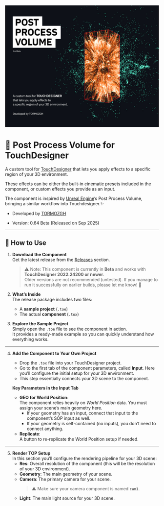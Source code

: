 ![Cover](Cover.jpg)

# 🎨 Post Process Volume for TouchDesigner

A custom tool for [TouchDesigner](https://derivative.ca) that lets you apply effects to a specific region of your 3D environment.

These effects can be either the built-in cinematic presets included in the component, or custom effects you provide as an input.

The component is inspired by [Unreal Engine](https://www.unrealengine.com/en-US)’s Post Process Volume, bringing a similar workflow into Touchdesigner.✨  

- Developed by [TORMOZGH](www.instagram.com/tormozgh)

- Version: 0.64 Beta (Released on Sep 2025)



---

## 🚀 How to Use

1. **Download the Component**  
   Get the latest release from the [Releases](../../releases) section.  
   > ⚠️ Note: This component is currently in **Beta** and works with **TouchDesigner 2022.24200 or newer**.  
   Older versions are not recommended (untested). If you manage to run it successfully on earlier builds, please let me know! 🙏  

2. **What’s Inside**  
   The release package includes two files:  
   - A **sample project** (`.toe`)  
   - The actual **component** (`.tox`)  

3. **Explore the Sample Project**  
   Simply open the `.toe` file to see the component in action.  
   It provides a ready-made example so you can quickly understand how everything works.  

---

4. **Add the Component to Your Own Project**  
   - Drop the `.tox` file into your TouchDesigner project.  
   - Go to the first tab of the component parameters, called **Input**. Here you’ll configure the initial setup for your 3D environment.  
   - This step essentially connects your 3D scene to the component.  

   **Key Parameters in the Input Tab**  
   - **GEO for World Position**:  
     The component relies heavily on *World Position* data. You must assign your scene’s main geometry here.  
     - If your geometry has an input, connect that input to the component’s SOP input as well.  
     - If your geometry is self-contained (no inputs), you don’t need to connect anything.  
   - **Replicate**:  
     A button to re-replicate the World Position setup if needed.  

---

5. **Render TOP Setup**  
   In this section you’ll configure the rendering pipeline for your 3D scene:  
   - **Res**: Overall resolution of the component (this will be the resolution of your 3D environment).  
   - **Geometry**: The main geometry of your scene.  
   - **Camera**: The primary camera for your scene.  
     > ⚠️ Make sure your camera component is named **`cam1`**.  
   - **Light**: The main light source for your 3D scene.  
